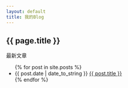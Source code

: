 ```yaml
---
layout: default
title: 我的Blog
---
```

<h2>{{ page.title }}</h2>
<p>最新文章</p>
<ul>
{% for post in site.posts %}
    <li>{{ post.date | date_to_string }} <a href="{{ site.url }}{{ post.url }}">{{ post.title }}</a></li>
{% endfor %}
</ul>